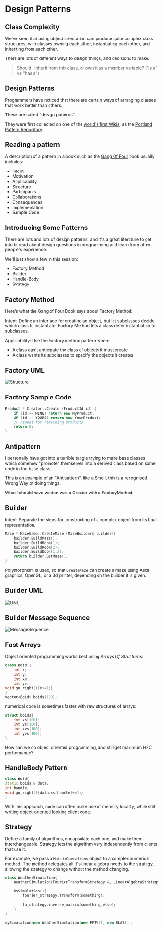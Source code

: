 Design Patterns
===============

Class Complexity
----------------

We've seen that using object orientation can produce quite complex class structures, with classes owning each other, instantiating each other,
and inheriting from each other.

There are lots of different ways to design things, and decisions to make.

> Should I inherit from this class, or own it as a member variable? ("is a" vs "has a")

Design Patterns
---------------

Programmers have noticed that there are certain ways of arranging classes that work better than others.

These are called "design patterns".

They were first collected on one of the [world's first Wikis](http://c2.com/cgi/wiki?WelcomeVisitors), 
as the [Portland Pattern Repository](http://c2.com/cgi-bin/wiki?PatternIndex)

Reading a pattern
-----------------

A description of a pattern in a book such as the [Gang Of Four](http://www.amazon.co.uk/Design-patterns-elements-reusable-object-oriented/dp/0201633612)
book usually includes:

* Intent
* Motivation
* Applicability
* Structure
* Participants
* Collaborations
* Consequences
* Implementation
* Sample Code

Introducing Some Patterns
-------------------------

There are lots and lots of design patterns, and it's a great literature to get into to
read about design questions in programming and learn from other people's experience.

We'll just show a few in this session:

* Factory Method
* Builder
* Handle-Body
* Strategy


Factory Method
--------------

Here's what the Gang of Four Book says about Factory Method:

Intent:  Define an interface for creating an object, but let subclasses decide which class to instantiate.
Factory Method lets a class defer instantiation to subclasses.

Applicability: Use the Factory method pattern when:

* A class can't anticipate the class of objects it must create
* A class wants its subclasses to specify the objects it creates

Factory UML
-----------

![Structure](http://yuml.me/diagram/scruffy/class/%5BProduct%5D%5E-%5BConcreteProduct%5D,%20%5BCreator|%20%28v%29%20FactoryMethod%28%29%5D%5E-%5BConcreteCreator|%20FactoryMethod%28%29%5D,%20%5BConcreteCreator%5D-.-%3E%5BConcreteProduct%5D)

Factory Sample Code
-------------------

```cpp
Product * Creator::Create (ProductId id) {
    if (id == MINE) return new MyProduct;
    if (id == YOURS) return new YourProduct;
    // repeat for remaining products
    return 0;
}
```

Antipattern
-----------

I personally have got into a terrible tangle trying to make base classes which somehow
"promote" themselves into a derived class based on some code in the base class.

This is an example of an "Antipattern": like a Smell, this is a recognised Wrong Way
of doing things. 

What I should have written was a Creator with a FactoryMethod.

Builder
-------

Intent: Separate the steps for constructing of a complex object from its final representation.

```cpp
Maze * MazeGame::CreateMaze (MazeBuilder& builder){
    builder.BuildMaze();
    builder.BuildRoom(1);
    builder.BuildRoom(2);
    builder.BuildDoor(1,2);
    return builder.GetMaze();
}
```

Polymorphism is used, so that `CreateMaze` can create a maze using Ascii graphics,
OpenGL, or a 3d printer, depending on the builder it is given.

Builder UML
-----------

![UML](http://yuml.me/diagram/scruffy/class/%5BDirector|Construct%28%29%5D%3C%3E-%3E%5BBuilder|%20%28a%29%20BuildPart%28%29%5D,%20%5BBuilder%5D%5E-%5BConcreteBuilder|%20BuildPart%28%29;GetResult%28%29%20%5D,%5BConcreteBuilder%5D-.-%3E%5BProduct%5D)

Builder Message Sequence
------------------------

![MessageSequence](http://www.websequencediagrams.com/cgi-bin/cdraw?lz=CnBhcnRpY2lwYW50IENsaWVudAAGDURpcmVjdG9yABoOb25jcmV0ZUJ1aWxkZXIKADIGLT4ACQ86IG5ldwAUCQBCCAARBSgANA8pCgBhCAAzEwBiBUZpcnN0UGFydAAJIVNlY29uZAAGJVRoaXIAJAYAgSoZR2V0UmVzdWx0Cg&s=rose&h=lrr6P4-8b14Xsl0t)

Fast Arrays
-----------

Object oriented programming works best using *Arrays Of Structures*:

```cpp
class Boid {
    int x;
    int y;
    int xv;
    int yv;
void go_right(){x+=1;}
}
vector<Boid> boids(100);
```

numerical code is sometimes faster with raw structures of arrays:

```cpp
struct boids{
    int xs[100];
    int ys[100];
    int xvs[100];
    int yvs[100];
}
```

How can we do object oriented programming, and still get maximum HPC performance?

HandleBody Pattern
-----------------

``` cpp
class Boid{
static boids & data;
int handle;
void go_right(){data.xs[handle]+=1;}
}
```

With this approach, code can often make use of memory locality, while still writing
object-oriented looking client code.

Strategy
--------

Define a family of algorithms, encapsulate each one, and make them interchangeable. 
Strategy lets the algorithm vary independently from clients that use it.

For example, we pass a `MatrixOperations` object to a complex numerical method. The method delegates
all it's linear algebra needs to the strategy, allowing the strategy to change without the
method changing.

``` cpp
class WeatherSimulation{
    WeatherSimulation(FourierTransformStrategy &, LinearAlgebraStrategy &);

    DoSimulation(){
        fourier_strategy.transform(something);
        ...
        la_strategy.inverse_matrix(something_else);
    }
}

mySimulation=new WeatherSimulation(new FFTW(), new BLAS());
```


